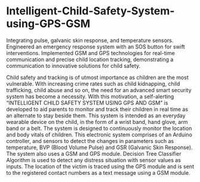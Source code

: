 # Intelligent-Child-Safety-System-using-GPS-GSM
Integrating pulse, galvanic skin response, and temperature sensors. Engineered an emergency response system with an SOS button for swift interventions. Implemented GSM and GPS technologies for real-time communication and precise child location tracking, demonstrating a communication to innovative solutions for child safety.

Child safety and tracking is of utmost importance as children are the most vulnerable. With increasing crime rates such as child kidnapping, child trafficking, child abuse and so on, the need for an advanced smart security system has become a necessity. With this motivation, a self-alerting “INTELLIGENT CHILD SAFETY SYSTEM USING GPS AND GSM” is developed to aid parents to monitor and track their children in real time as an alternate to stay beside them. This system is intended as an everyday wearable device on the child, in the form of a wrist band, hand glove, arm band or a belt. The system is designed to continuously monitor the location and body vitals of children. This electronic system comprises of an Arduino controller, and sensors to detect the changes in parameters such as temperature, BVP (Blood Volume Pulse) and GSR (Galvanic Skin Response). The system also uses a GSM and GPS module. Decision Tree Classifier Algorithm is used to detect any distress situation with sensor values as inputs. The location of the victim is traced using the GPS module and is sent to the registered contact numbers as a text message using a GSM module. 

